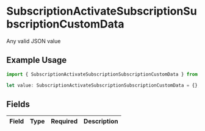 # SubscriptionActivateSubscriptionSubscriptionCustomData

Any valid JSON value

## Example Usage

```typescript
import { SubscriptionActivateSubscriptionSubscriptionCustomData } from "jani-payments/models/operations";

let value: SubscriptionActivateSubscriptionSubscriptionCustomData = {};
```

## Fields

| Field       | Type        | Required    | Description |
| ----------- | ----------- | ----------- | ----------- |
